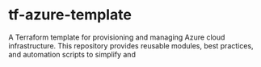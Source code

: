 # tf-azure-template
A Terraform template for provisioning and managing Azure cloud infrastructure. This repository provides reusable modules, best practices, and automation scripts to simplify and
